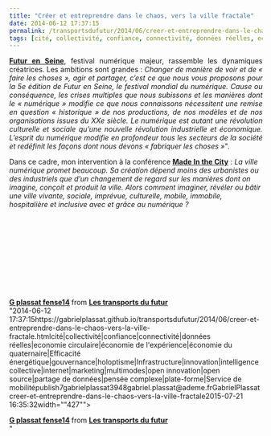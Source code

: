 ```yaml
---
title: "Créer et entreprendre dans le chaos, vers la ville fractale"
date: 2014-06-12 17:37:15
permalink: /transportsdufutur/2014/06/creer-et-entreprendre-dans-le-chaos-vers-la-ville-fractale.html
tags: [cité, collectivité, confiance, connectivité, données réelles, economie circulaire, économie de l'expérience, économie du quaternaire, Efficacité énergétique, gouvernance, holoptisme, Infrastructure, innovation, intelligence collective, internet, marketing, multimodes, open innovation, open source, partage de données, pensée complexe, plate-forme, Service de mobilité]
---
```


<p style="text-align: justify;"><a href="http://www.futur-en-seine.fr/fens2014/" target="_blank"><strong>Futur en Seine</strong></a>, festival numérique majeur, rassemble les dynamiques créatrices. Les ambitions sont grandes : <em>Changer de manière de voir et de « faire les choses », agir et partager, c’est ce que nous vous proposons pour la 5e édition de Futur en Seine, le festival mondial du numérique. Cause ou conséquence, les crises multiples que nous subissons et les manières dont le « numérique » modifie ce que nous connaissons nécessitent une remise en question « historique » de nos productions, de nos modèles et de nos organisations issues du XXe siècle. Le numérique est autant une révolution culturelle et sociale qu’une nouvelle révolution industrielle et économique. L’esprit du numérique modifie en profondeur tous les secteurs de la société et redéfinit les façons dont nous devons « fabriquer les choses »</em>".<a href=""http://www.futur-en-seine.fr/fens2014/edito-du-commissaire-dexpo/""><br /></a></p> <p style=""text-align: justify>Dans ce cadre, mon intervention à la conférence <a href=""http://www.futur-en-seine.fr/fens2014/projet/made-in-the-city/"" target=""_blank""><strong>Made In the City</strong></a> : <em>La ville numérique promet beaucoup. Sa création dépend moins des urbanistes ou des industriels que d’un changement de regard sur les manières dont on imagine, conçoit et produit la ville. Alors comment imaginer, révéler ou bâtir une ville vivante, sociale, imprévue, culturelle, mobile, immobile, hospitalière et inclusive avec et grâce au numérique ?</em></p> <p style=""text-align: justify><em></em></p>  <!--more-->  <p><iframe allowfullscreen="""" frameborder=""0"" height=""356"" marginheight=""0"" marginwidth=""0"" scrolling=""no"" src=""http://www.slideshare.net/slideshow/embed_code/35798259"" style=""border: 1px solid #CCC border-width: 1px 1px 0 margin-bottom: 5px max-width: 100% width=""427""> </iframe></p> <div style=""margin-bottom: 5px><strong> <a href=""https://fr.slideshare.net/transportsdufutur/g-plassat-fense14"" target=""_blank"" title=""G plassat fense14"">G plassat fense14</a> </strong> from <strong><a href=""http://www.slideshare.net/transportsdufutur"" target=""_blank"">Les transports du futur</a></strong></div>"2014-06-12 17:37:15https://gabrielplassat.github.io/transportsdufutur/2014/06/creer-et-entreprendre-dans-le-chaos-vers-la-ville-fractale.htmlcité|collectivité|confiance|connectivité|données réelles|economie circulaire|économie de l'expérience|économie du quaternaire|Efficacité énergétique|gouvernance|holoptisme|Infrastructure|innovation|intelligence collective|internet|marketing|multimodes|open innovation|open source|partage de données|pensée complexe|plate-forme|Service de mobilitépublish7gabrielplassat3948gabriel.plassat@ademe.frGabrielPlassatcreer-et-entreprendre-dans-le-chaos-vers-la-ville-fractale2015-07-21 16:35:32width=""427""> </iframe></p> <div style=""margin-bottom: 5px><strong> <a href=""https://fr.slideshare.net/transportsdufutur/g-plassat-fense14"" target=""_blank"" title=""G plassat fense14"">G plassat fense14</a> </strong> from <strong><a href=""http://www.slideshare.net/transportsdufutur"" target=""_blank"">Les transports du futur</a></strong></div>"
